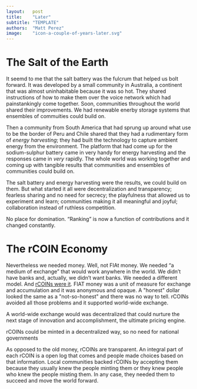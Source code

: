 ```yaml
---
layout:   post
title:    "Later"
subtitle: "TEMPLATE"
authors:  "Matt Perez"
image:    "icon-a-couple-of-years-later.svg"
---
```


<div style="display: none;">
 <p>It took effort, but it didn't take long. We were used to competition and domination, but it killed us. Restarting from near scratch actually helped.</p>
</div>

<h1>The Salt of the Earth</h1>
 <p>It seemd to me that the salt battery was the fulcrum that helped us bolt forward. It was developed by a small community in Australia, a continent that was almost uninhabitable because it was so hot. They shared instructions of how to make them over the voice network which had painstankingly come together. Soon, communities throughout the world shared their improvements. We had renewable enerby storage systems that ensembles of commuities could build on.</p>
 <p>Then a community from South America that had sprung up around what use to be the border of Peru and Chile shared that they had a rudimentary form of <em>energy harvesting</em>; they had built the technology to capture ambient energy from the environment. The platform that had come up for the sodium-sulphur battery came in very handy for energy harvesting and the responses came in <em>very</em> rapidly. The whole world was working together and coming up with tangible results that communities and ensembles of communities could build on.</p>
 <p>The salt battery and energy harvesting were the results, we could build on them. But what started it all were decentralization and transparency; fearless sharing and no need for secrecy; the playfulness that allowed us to experiment and learn; communities making it all meaningful and joyful; collaboration instead of ruthless competition.</p>
 <p> No place for domination. &ldquo;Ranking&rdquo; is now a function of contributions and it changed constantly.</p>

<h1>The <span class="_paradigm">rCOIN</span> Economy</h1>
 <p>Nevertheless we needed money. Well, not <span class="_paradigm">FIAt</span> money. We needed &ldquo;a medium of exchange&rdquo; that would work anywhere in the world. We didn&rsquo;t have banks and, actually, we didn&rsquo;t want banks. We needed a different model. And <a href="https://radicalcompanies.com/2022/05/07/rcoin.html" target="_blank"><span class="_paradigm">rCOIN</span>s were it</a>. <span href="_paradigm">FIAT</span> money was a unit of measure for exchange and accumulation and it was anonymous and opaque. A "honest" dollar looked the same as a "not-so-honest" and there was no way to tell. <span class="_paradigm">rCOIN</span>s avoided all those problems and it supported world-wide exchange.</p>
 <p>A world-wide exchange would was decentralized that could nurture the next stage of innovation and accomplishment, the ultimate pricing engine.</p>
 <p><span class="_paradigm">rCOIN</span>s could be minted in a decentralized way, so no need for national governments</p>
 <p>As opposed to the old money, <span class="_paradigm">rCOIN</span>s are transparent. An integral part of each <span class="_paradigm">rCOIN</span> is a open log that comes and people made choices based on that information. Local communities backed <span class="_paradigm">rCOIN</span>s by accepting them because they usually knew the people minting them or they knew people who knew the people misting them. In any case, they needed them to succeed and move the world forward.</p>
